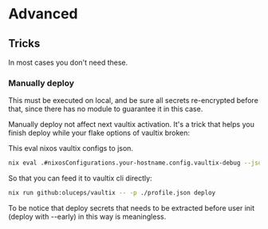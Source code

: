 # Advanced




## Tricks

In most cases you don't need these.

### Manually deploy

This must be executed on local, and be sure all secrets re-encrypted before that, since there has no module to guarantee it in this case.

Manually deploy not affect next vaultix activation. It's a trick that helps you finish deploy while your flake options of vaultix broken:

This eval nixos vaultix configs to json.

```bash
nix eval .#nixosConfigurations.your-hostname.config.vaultix-debug --json > profile.json
```

So that you can feed it to vaultix cli directly:

```bash
nix run github:oluceps/vaultix -- -p ./profile.json deploy
```

To be notice that deploy secrets that needs to be extracted before user init (deploy with --early) in this way is meaningless.
